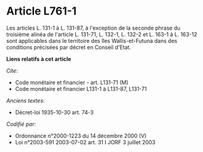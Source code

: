 # Article L761-1

Les articles L. 131-1 à L. 131-87, à l'exception de la seconde phrase du troisième alinéa de l'article L. 131-71, L. 132-1,
L. 132-2 et L. 163-1 à L. 163-12 sont applicables dans le territoire des îles Wallis-et-Futuna dans des conditions précisées
par décret en Conseil d'Etat.

**Liens relatifs à cet article**

_Cite_:

  - Code monétaire et financier - art. L131-71 (M)
  - Code monétaire et financier L131-1 à L131-87, L131-71

_Anciens textes_:

  - Décret-loi 1935-10-30 art. 74-3

_Codifié par_:

  - Ordonnance n°2000-1223 du 14 décembre 2000 (V)
  - Loi n°2003-591 2003-07-02 art. 31 I JORF 3 juillet 2003
